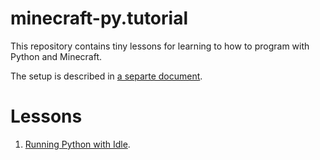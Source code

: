 # minecraft-py.tutorial
This repository contains tiny lessons for learning to how to program with Python and Minecraft.

The setup is described in [a separte document](https://github.com/mncrft/homecraft.doc).

# Lessons
1. [Running Python with Idle](https://github.com/mncrft/homecraft.doc/tree/main/lesson_01.md).
